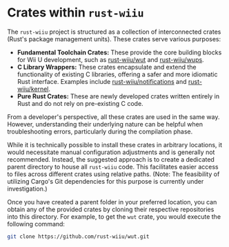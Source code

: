 # Crates within `rust-wiiu`

The `rust-wiiu` project is structured as a collection of interconnected crates (Rust's package management units). These crates serve various purposes:

- **Fundamental Toolchain Crates:** These provide the core building blocks for Wii U development, such as [rust-wiiu/wut](https://github.com/rust-wiiu/wut) and [rust-wiiu/wups](https://github.com/rust-wiiu/wups).
- **C Library Wrappers:** These crates encapsulate and extend the functionality of existing C libraries, offering a safer and more idiomatic Rust interface. Examples include [rust-wiiu/notifications](https://github.com/rust-wiiu/notifications) and [rust-wiiu/kernel](https://github.com/rust-wiiu/kernel).
- **Pure Rust Crates:** These are newly developed crates written entirely in Rust and do not rely on pre-existing C code.

From a developer's perspective, all these crates are used in the same way. However, understanding their underlying nature can be helpful when troubleshooting errors, particularly during the compilation phase.

While it is technically possible to install these crates in arbitrary locations, it would necessitate manual configuration adjustments and is generally not recommended. Instead, the suggested approach is to create a dedicated parent directory to house all `rust-wiiu` code. This facilitates easier access to files across different crates using relative paths. (Note: The feasibility of utilizing Cargo's Git dependencies for this purpose is currently under investigation.)

Once you have created a parent folder in your preferred location, you can obtain any of the provided crates by cloning their respective repositories into this directory. For example, to get the `wut` crate, you would execute the following command:

```bash
git clone https://github.com/rust-wiiu/wut.git
```
